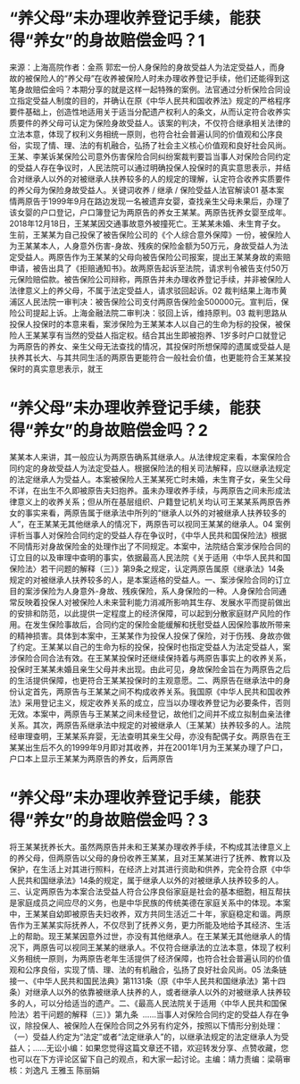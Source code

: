 # “养父母”未办理收养登记手续，能获得“养女”的身故赔偿金吗？1

来源：上海高院作者：金燕 郭宏一份人身保险的身故受益人为法定受益人，而身故的被保险人的“养父母”在收养被保险人时未办理收养登记手续，他们还能得到这笔身故赔偿金吗？本期分享的就是这样一起特殊的案例。法官通过分析保险合同设立指定受益人制度的目的，并确认在原《中华人民共和国收养法》规定的严格程序要件基础上，创造性地适用关于适当分配遗产权利人的条文，从而认定符合收养实质要件的养父母可认定为保险身故受益人。该案的判决，不仅符合继承相关法律的立法本意，体现了权利义务相统一原则，也符合社会普遍认同的价值观和公序良俗，实现了情、理、法的有机融合，弘扬了社会主义核心价值观和良好社会风尚。王某、李某诉某保险公司意外伤害保险合同纠纷案裁判要旨当事人对保险合同约定的受益人存在争议时，人民法院可以通过明确投保人投保时的真实意思表示，并结合对继承人以外的对被继承人扶养较多的人的规定的理解，认定符合收养实质要件的养父母为保险身故受益人。关键词收养 / 继承 / 保险受益人法官解读01 基本案情两原告于1999年9月在路边发现一名被遗弃女婴，查找亲生父母未果后，办理了该女婴的户口登记，户口簿登记为两原告的养女王某某。两原告抚养女婴至成年。2018年12月18日，王某某因交通事故意外被撞死亡。王某某未婚、未生育子女。生前，王某某为自己投保了被告保险公司的《个人综合意外保障》一份，被保险人为王某某本人，人身意外伤害-身故、残疾的保险金额为50万元，身故受益人为法定受益人。两原告作为王某某的父母向被告保险公司报案，提出王某某身故的索赔申请，被告出具了《拒赔通知书》。故两原告起诉至法院，请求判令被告支付50万元保险赔偿款。被告保险公司辩称，两原告并未办理收养登记手续，并非被保险人法律意义上的养父母，不属于法定受益人，请求驳回起诉。02 裁判结果上海市黄浦区人民法院一审判决：被告保险公司支付两原告保险金500000元。宣判后，保险公司提起上诉。上海金融法院二审判决：驳回上诉，维持原判。03 裁判思路从投保人投保时的本意来看，案涉保险为王某某本人以自己的生命为标的投保，被保险人王某某享有当然的受益人指定权。结合其出生即被抱养、1岁多时户口就登记为两原告的养女、亲生父母无法查找的情况，其投保时所想保障的遗属或受益人是扶养其长大、与其共同生活的两原告更能符合一般社会价值，也更能符合王某某投保时的真实意思表示，就王

# “养父母”未办理收养登记手续，能获得“养女”的身故赔偿金吗？2

某某本人来讲，其一般应认为两原告确系其继承人。从法律规定来看，本案保险合同约定的身故受益人为法定受益人。根据保险法的相关司法解释，应以继承法规定的法定继承人为受益人。本案被保险人王某某死亡时未婚，未生育子女，亲生父母不详，在出生不久即被原告夫妇抱养。虽未办理收养手续，与两原告之间未形成法律意义上的收养关系；但从所在基层组织、户籍登记机关均认可王某某系两原告养女的事实来看，两原告属于继承法中所列的“继承人以外的对被继承人扶养较多的人”，在王某某无其他继承人的情况下，两原告可以视同王某某的继承人。04 案例评析当事人对保险合同约定的受益人存在争议时，《中华人民共和国保险法》根据不同情形对身故保险金的处理作出了不同规定。本案中，法院结合案涉保险合同的订立目的以及审理中查明的事实，依据最高人民法院《关于适用〈中华人民共和国保险法〉若干问题的解释（三）》第9条之规定，认定两原告属原《继承法》14条规定的对被继承人扶养较多的人，是本案适格的受益人。一、案涉保险合同的订立目的案涉保险为人身意外-身故、残疾保险，系人身保险的一种。人身保险合同通常反映着投保人对被保险人未来营利能力消减所影响其生存、发展水平而提前做出的安排和防范，以此提供一定程度上的经济保障，可以起到分散家庭财产风险的作用。在发生保险事故后，合同约定的保险金能缓解和抚慰受益人因保险事故所带来的精神损害。具体到本案中，王某某作为投保人投保了保险，对于伤残、身故亦做了约定。王某某以自己的生命为标的投保，投保时也指定受益人为法定受益人，案涉保险合同合法有效。在王某某投保时还继续保持着与两原告事实上的收养关系，投保时王某某未婚且亲生父母并未出现。由此可见，身故保险金旨在为两原告之后的生活提供保障，也更符合王某某投保时的主观意愿。二、两原告在继承法中的身份认定首先，两原告与王某某之间不构成收养关系。我国原《中华人民共和国收养法》采用登记主义，规定收养关系的成立，应当以办理收养登记为必要条件，否则无效。本案中，两原告与王某某之间未经登记，故他们之间并不成立拟制血亲法律关系。其次，两原告系继承法中规定的对被继承人（王某某）扶养较多的人。法院经审理查明，王某某系弃婴，无法查明其亲生父母，亦没有配偶子女。两原告在王某某出生后不久的1999年9月即对其收养，并在2001年1月为王某某办理了户口，户口本上显示王某某为两原告的养女，后两原告

# “养父母”未办理收养登记手续，能获得“养女”的身故赔偿金吗？3

将王某某抚养长大。虽然两原告并未和王某某办理收养手续，不构成其法律意义上的养父母，但两原告以父母的身份收养王某某，且对王某某进行了抚养、教育以及保护，在生活上对其进行照料，在经济上对其进行资助和供养，完全符合原《中华人民共和国继承法》14条的规定，属于继承人以外的对被继承人扶养较多的人。三、认定两原告为本案合法受益人符合公序良俗家庭是社会的基本细胞，相互帮扶是家庭成员之间应尽的义务，也是中华民族的传统美德在家庭关系中的体现。本案中，王某某自幼即被原告夫妇收养，双方共同生活近二十年，家庭稳定和谐。两原告作为王某某实际抚养人，不仅尽到了抚养义务，更力所能及地给予其经济、生活上的帮助。现王某某因意外过世，亦没有其他继承人。在王某某无其他继承人的情况下，两原告可以视同王某某的继承人。不仅符合继承法的立法本意，体现了权利义务相统一原则，为两原告老年生活提供了经济保障，也符合社会普遍认同的价值观和公序良俗，实现了情、理、法的有机融合，弘扬了良好社会风尚。05 法条链接一、《中华人民共和国民法典》第1131条（原《中华人民共和国继承法》第十四条）对继承人以外的依靠被继承人扶养的人，或者继承人以外的对被继承人扶养较多的人，可以分给适当的遗产。二、《最高人民法院关于适用〈中华人民共和国保险法〉若干问题的解释（三）》第九条  ……当事人对保险合同约定的受益人存在争议，除投保人、被保险人在保险合同之外另有约定外，按照以下情形分别处理：（一）受益人约定为“法定”或者“法定继承人”的，以继承法规定的法定继承人为受益人；……无讼小编：如果您觉得这篇文章还不错，欢迎转发分享、点赞收藏，您也可以在下方评论区留下自己的观点，和大家一起讨论。主编：靖力责编：梁萌审核：刘逸凡 王雅玉 陈丽娟

